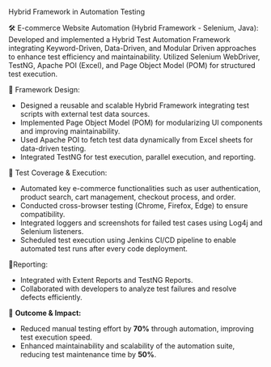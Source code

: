 Hybrid Framework in Automation Testing 



🛠 E-commerce Website Automation (Hybrid Framework - Selenium, Java):
Developed and implemented a Hybrid Test Automation Framework integrating Keyword-Driven, Data-Driven, and Modular Driven approaches to enhance test efficiency and maintainability. Utilized Selenium WebDriver, TestNG, Apache POI (Excel), and Page Object Model (POM) for structured test execution.

🔹 Framework Design:
- Designed a reusable and scalable Hybrid Framework integrating test scripts with external test data sources.
- Implemented Page Object Model (POM) for modularizing UI components and improving maintainability.
- Used Apache POI to fetch test data dynamically from Excel sheets for data-driven testing.
- Integrated TestNG for test execution, parallel execution, and reporting.

🔹 Test Coverage & Execution:
- Automated key e-commerce functionalities such as user authentication, product search, cart management, checkout process, and order.
- Conducted cross-browser testing (Chrome, Firefox, Edge) to ensure compatibility.
- Integrated loggers and screenshots for failed test cases using Log4j and Selenium listeners.
- Scheduled test execution using Jenkins CI/CD pipeline to enable automated test runs after every code deployment.

🔹Reporting: 
- Integrated with Extent Reports and TestNG Reports.
- Collaborated with developers to analyze test failures and resolve defects efficiently.

🔹 **Outcome & Impact:**
- Reduced manual testing effort by **70%** through automation, improving test execution speed.
- Enhanced maintainability and scalability of the automation suite, reducing test maintenance time by **50%**.
